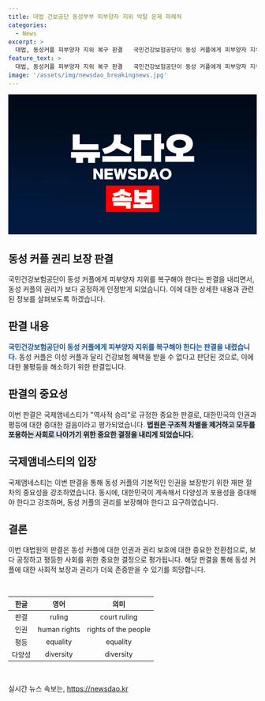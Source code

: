 ```yaml
---
title: 대법 건보공단 동성부부 피부양자 지위 박탈 문제 파헤쳐
categories:
  - News
excerpt: >
  대법, 동성커플 피부양자 지위 복구 판결   국민건강보험공단이 동성 커플에게 피부양자 지위를 복구해야 한다는 역사적 판결이 내려졌다. 이러한 결정은 동성 커플의 인권과 행복추구권을 보호하기 위한 중요한 걸음으로 여겨지고, 국제앰네스티 역시 이를 지지하고 있다. 이번 판결은 모든 LGBTI 개인들이 사회보장과 건강보험 혜택을 평등하게 누리도록 보장해야 한다는 증거로 인식되고 있다.
feature_text: >
  대법, 동성커플 피부양자 지위 복구 판결   국민건강보험공단이 동성 커플에게 피부양자 지위를 복구해야 한다는 역사적 판결이 내려졌다. 이러한 결정은 동성 커플의 인권과 행복추구권을 보호하기 위한 중요한 걸음으로 여겨지고, 국제앰네스티 역시 이를 지지하고 있다. 이번 판결은 모든 LGBTI 개인들이 사회보장과 건강보험 혜택을 평등하게 누리도록 보장해야 한다는 증거로 인식되고 있다.
image: '/assets/img/newsdao_breakingnews.jpg'
---
```


<p><img src="/assets/img/newsdao_breakingnews.jpg" alt="bookingtag 속보" /></p>

<h2 data-ke-size="size26">동성 커플 권리 보장 판결</h2>

<p>국민건강보험공단이 동성 커플에게 피부양자 지위를 복구해야 한다는 판결을 내리면서, 동성 커플의 권리가 보다 공정하게 인정받게 되었습니다. 이에 대한 상세한 내용과 관련된 정보를 살펴보도록 하겠습니다.</p>

<h2 data-ke-size="size24">판결 내용</h2>

<p><b><span style="color: #1a5490;">국민건강보험공단이 동성 커플에게 피부양자 지위를 복구해야 한다는 판결을 내렸습니다.</span></b> 동성 커플은 이성 커플과 달리 건강보험 혜택을 받을 수 없다고 판단된 것으로, 이에 대한 불평등을 해소하기 위한 판결입니다. </p>

<h2 data-ke-size="size24">판결의 중요성</h2>

<p>이번 판결은 국제앰네스티가 "역사적 승리"로 규정한 중요한 판결로, 대한민국의 인권과 평등에 대한 중대한 걸음이라고 평가되었습니다. <b><span style="background-color: #21538527;">법원은 구조적 차별을 제거하고 모두를 포용하는 사회로 나아가기 위한 중요한 결정을 내리게 되었습니다.</span></b></p>

<h2 data-ke-size="size24">국제앰네스티의 입장</h2>

<p>국제앰네스티는 이번 판결을 통해 동성 커플의 기본적인 인권을 보장받기 위한 재판 절차의 중요성을 강조하였습니다. 동시에, 대한민국이 계속해서 다양성과 포용성을 증대해야 한다고 강조하며, 동성 커플의 권리를 보장해야 한다고 요구하였습니다.</p>

<h2 data-ke-size="size24">결론</h2>

<p>이번 대법원의 판결은 동성 커플에 대한 인권과 권리 보호에 대한 중요한 전환점으로, 보다 공정하고 평등한 사회를 위한 중요한 결정으로 평가됩니다. 해당 판결을 통해 동성 커플에 대한 사회적 보장과 권리가 더욱 존중받을 수 있기를 희망합니다.</p>

<p data-ke-size="size16">&nbsp;</p>

<table>
<thead>
<tr>
<th style="text-align: center;">한글</th>
<th style="text-align: center;">영어</th>
<th style="text-align: center;">의미</th>
</tr>
</thead>
<tbody>
<tr>
<td style="text-align: center;">판결</td>
<td style="text-align: center;">ruling</td>
<td style="text-align: center;">court ruling</td>
</tr>
<tr>
<td style="text-align: center;">인권</td>
<td style="text-align: center;">human rights</td>
<td style="text-align: center;">rights of the people</td>
</tr>
<tr>
<td style="text-align: center;">평등</td>
<td style="text-align: center;">equality</td>
<td style="text-align: center;">equality</td>
</tr>
<tr>
<td style="text-align: center;">다양성</td>
<td style="text-align: center;">diversity</td>
<td style="text-align: center;">diversity</td>
</tr>
</tbody>
</table>

<p data-ke-size="size16">&nbsp;</p>
실시간 뉴스 속보는, <a href="https://newsdao.kr" rel="dofollow">https://newsdao.kr</a>


